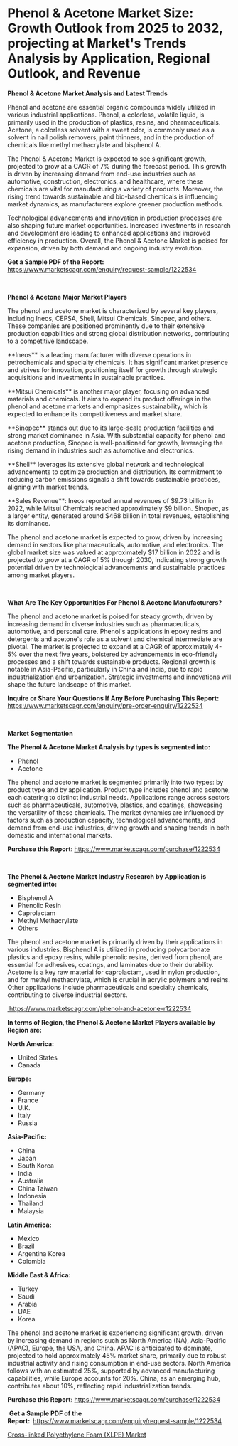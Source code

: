 <p><h1>Phenol & Acetone Market Size: Growth Outlook from 2025 to 2032, projecting at Market's Trends Analysis by Application, Regional Outlook, and Revenue</h1></p><p><strong>Phenol & Acetone Market Analysis and Latest Trends</strong></p>
<p><p>Phenol and acetone are essential organic compounds widely utilized in various industrial applications. Phenol, a colorless, volatile liquid, is primarily used in the production of plastics, resins, and pharmaceuticals. Acetone, a colorless solvent with a sweet odor, is commonly used as a solvent in nail polish removers, paint thinners, and in the production of chemicals like methyl methacrylate and bisphenol A.</p><p>The Phenol & Acetone Market is expected to see significant growth, projected to grow at a CAGR of 7% during the forecast period. This growth is driven by increasing demand from end-use industries such as automotive, construction, electronics, and healthcare, where these chemicals are vital for manufacturing a variety of products. Moreover, the rising trend towards sustainable and bio-based chemicals is influencing market dynamics, as manufacturers explore greener production methods.</p><p>Technological advancements and innovation in production processes are also shaping future market opportunities. Increased investments in research and development are leading to enhanced applications and improved efficiency in production. Overall, the Phenol & Acetone Market is poised for expansion, driven by both demand and ongoing industry evolution.</p></p>
<p><strong>Get a Sample PDF of the Report:&nbsp;</strong> <a href="https://www.marketscagr.com/enquiry/request-sample/1222534?utm_campaign=2107&utm_medium=2&utm_source=Github&utm_content=ia&utm_term=02022025&utm_id=phenol-acetone">https://www.marketscagr.com/enquiry/request-sample/1222534</a></p>
<p>&nbsp;</p>
<p><strong>Phenol & Acetone Major Market Players</strong></p>
<p><p>The phenol and acetone market is characterized by several key players, including Ineos, CEPSA, Shell, Mitsui Chemicals, Sinopec, and others. These companies are positioned prominently due to their extensive production capabilities and strong global distribution networks, contributing to a competitive landscape.</p><p>**Ineos** is a leading manufacturer with diverse operations in petrochemicals and specialty chemicals. It has significant market presence and strives for innovation, positioning itself for growth through strategic acquisitions and investments in sustainable practices.</p><p>**Mitsui Chemicals** is another major player, focusing on advanced materials and chemicals. It aims to expand its product offerings in the phenol and acetone markets and emphasizes sustainability, which is expected to enhance its competitiveness and market share.</p><p>**Sinopec** stands out due to its large-scale production facilities and strong market dominance in Asia. With substantial capacity for phenol and acetone production, Sinopec is well-positioned for growth, leveraging the rising demand in industries such as automotive and electronics.</p><p>**Shell** leverages its extensive global network and technological advancements to optimize production and distribution. Its commitment to reducing carbon emissions signals a shift towards sustainable practices, aligning with market trends.</p><p>**Sales Revenue**: Ineos reported annual revenues of $9.73 billion in 2022, while Mitsui Chemicals reached approximately $9 billion. Sinopec, as a larger entity, generated around $468 billion in total revenues, establishing its dominance.</p><p>The phenol and acetone market is expected to grow, driven by increasing demand in sectors like pharmaceuticals, automotive, and electronics. The global market size was valued at approximately $17 billion in 2022 and is projected to grow at a CAGR of 5% through 2030, indicating strong growth potential driven by technological advancements and sustainable practices among market players.</p></p>
<p>&nbsp;</p>
<p><strong>What Are The Key Opportunities For Phenol & Acetone Manufacturers?</strong></p>
<p><p>The phenol and acetone market is poised for steady growth, driven by increasing demand in diverse industries such as pharmaceuticals, automotive, and personal care. Phenol's applications in epoxy resins and detergents and acetone's role as a solvent and chemical intermediate are pivotal. The market is projected to expand at a CAGR of approximately 4-5% over the next five years, bolstered by advancements in eco-friendly processes and a shift towards sustainable products. Regional growth is notable in Asia-Pacific, particularly in China and India, due to rapid industrialization and urbanization. Strategic investments and innovations will shape the future landscape of this market.</p></p>
<p><strong>Inquire or Share Your Questions If Any Before Purchasing This Report:</strong> <a href="https://www.marketscagr.com/enquiry/pre-order-enquiry/1222534?utm_campaign=2107&utm_medium=2&utm_source=Github&utm_content=ia&utm_term=02022025&utm_id=phenol-acetone">https://www.marketscagr.com/enquiry/pre-order-enquiry/1222534</a></p>
<p>&nbsp;</p>
<p><strong>Market Segmentation</strong></p>
<p><strong>The Phenol & Acetone Market Analysis by types is segmented into:</strong></p>
<p><ul><li>Phenol</li><li>Acetone</li></ul></p>
<p><p>The phenol and acetone market is segmented primarily into two types: by product type and by application. Product type includes phenol and acetone, each catering to distinct industrial needs. Applications range across sectors such as pharmaceuticals, automotive, plastics, and coatings, showcasing the versatility of these chemicals. The market dynamics are influenced by factors such as production capacity, technological advancements, and demand from end-use industries, driving growth and shaping trends in both domestic and international markets.</p></p>
<p><strong>Purchase this Report:&nbsp;</strong><a href="https://www.marketscagr.com/purchase/1222534?utm_campaign=2107&utm_medium=2&utm_source=Github&utm_content=ia&utm_term=02022025&utm_id=phenol-acetone">https://www.marketscagr.com/purchase/1222534</a></p>
<p>&nbsp;</p>
<p><strong>The Phenol & Acetone Market Industry Research by Application is segmented into:</strong></p>
<p><ul><li>Bisphenol A</li><li>Phenolic Resin</li><li>Caprolactam</li><li>Methyl Methacrylate</li><li>Others</li></ul></p>
<p><p>The phenol and acetone market is primarily driven by their applications in various industries. Bisphenol A is utilized in producing polycarbonate plastics and epoxy resins, while phenolic resins, derived from phenol, are essential for adhesives, coatings, and laminates due to their durability. Acetone is a key raw material for caprolactam, used in nylon production, and for methyl methacrylate, which is crucial in acrylic polymers and resins. Other applications include pharmaceuticals and specialty chemicals, contributing to diverse industrial sectors.</p></p>
<p><a href="https://www.marketscagr.com/phenol-and-acetone-r1222534?utm_campaign=2107&utm_medium=2&utm_source=Github&utm_content=ia&utm_term=02022025&utm_id=phenol-acetone">&nbsp;https://www.marketscagr.com/phenol-and-acetone-r1222534</a></p>
<p><strong>In terms of Region, the Phenol & Acetone Market Players available by Region are:</strong></p>
<p>
    <p> <strong> North America: </strong>
        <ul>
            <li>United States</li>
            <li>Canada</li>
        </ul>
        </p> 
    <p> <strong> Europe: </strong>
        <ul>
            <li>Germany</li>
            <li>France</li>
            <li>U.K.</li>
            <li>Italy</li>
            <li>Russia</li>
        </ul>
        </p> 
    <p> <strong> Asia-Pacific: </strong>
        <ul>
            <li>China</li>
            <li>Japan</li>
            <li>South Korea</li>
            <li>India</li>
            <li>Australia</li>
            <li>China Taiwan</li>
            <li>Indonesia</li>
            <li>Thailand</li>
            <li>Malaysia</li>
        </ul>
        </p> 
    <p> <strong> Latin America: </strong>
        <ul>
            <li>Mexico</li>
            <li>Brazil</li>
            <li>Argentina Korea</li>
            <li>Colombia</li>
        </ul>
        </p> 
    <p> <strong> Middle East & Africa: </strong>
        <ul>
            <li>Turkey</li>
            <li>Saudi</li>
            <li>Arabia</li>
            <li>UAE</li>
            <li>Korea</li>
        </ul>
    </p>
    </p>
<p><p>The phenol and acetone market is experiencing significant growth, driven by increasing demand in regions such as North America (NA), Asia-Pacific (APAC), Europe, the USA, and China. APAC is anticipated to dominate, projected to hold approximately 45% market share, primarily due to robust industrial activity and rising consumption in end-use sectors. North America follows with an estimated 25%, supported by advanced manufacturing capabilities, while Europe accounts for 20%. China, as an emerging hub, contributes about 10%, reflecting rapid industrialization trends.</p></p>
<p><strong>Purchase this Report: </strong><a href="https://www.marketscagr.com/purchase/1222534?utm_campaign=2107&utm_medium=2&utm_source=Github&utm_content=ia&utm_term=02022025&utm_id=phenol-acetone">https://www.marketscagr.com/purchase/1222534</a></p>
<p>&nbsp;<strong>Get a Sample PDF of the Report:&nbsp;&nbsp;</strong><a href="https://www.marketscagr.com/enquiry/request-sample/1222534?utm_campaign=2107&utm_medium=2&utm_source=Github&utm_content=ia&utm_term=02022025&utm_id=phenol-acetone">https://www.marketscagr.com/enquiry/request-sample/1222534</a></p>
<p><strong></strong></p>
<p><p><a href="https://github.com/delindacallegari68/Market-Research-Report-List-1/blob/main/cross-linked-polyethylene-foam-xlpe-market.md?utm_campaign=2107&utm_medium=2&utm_source=Github&utm_content=ia&utm_term=02022025&utm_id=phenol-acetone">Cross-linked Polyethylene Foam (XLPE) Market</a></p></p>